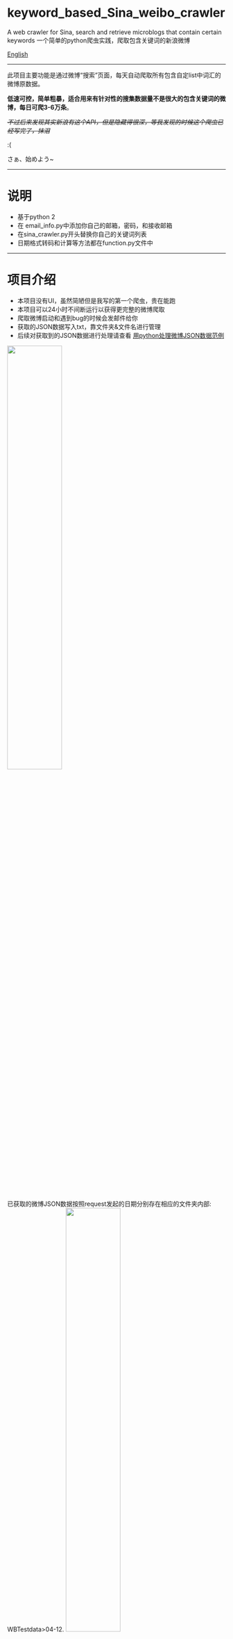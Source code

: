 # keyword_based_Sina_weibo_crawler
A web crawler for Sina, search and retrieve microblogs that contain certain keywords  一个简单的python爬虫实践，爬取包含关键词的新浪微博

[English](./README_En.md)
***

此项目主要功能是通过微博“搜索”页面，每天自动爬取所有包含自定list中词汇的微博原数据。


**低速可控，简单粗暴，适合用来有针对性的搜集数据量不是很大的包含关键词的微博，每日可爬3-6万条**。

~~*不过后来发现其实新浪有这个API，但是隐藏得很深，等我发现的时候这个爬虫已经写完了，抹泪*~~ 

:(  

さぁ、始めよう~
***
# 说明
- 基于python 2
- 在 email_info.py中添加你自己的邮箱，密码，和接收邮箱
- 在sina_crawler.py开头替换你自己的关键词列表
- 日期格式转码和计算等方法都在function.py文件中
***
# 项目介绍
- 本项目没有UI，虽然简陋但是我写的第一个爬虫，贵在能跑
- 本项目可以24小时不间断运行以获得更完整的微博爬取
- 爬取微博启动和遇到bug的时候会发邮件给你
- 获取的JSON数据写入txt，靠文件夹&文件名进行管理
- 后续对获取到的JSON数据进行处理请查看 [用python处理微博JSON数据范例](https://www.jianshu.com/p/2e3356b730a7)

<img src="https://upload-images.jianshu.io/upload_images/42676-9c6525e2ba7ca429.png?imageMogr2/auto-orient/strip%7CimageView2/2/w/1240" width="50%" height="50%">


已获取的微博JSON数据按照request发起的日期分别存在相应的文件夹内部: WBTestdata>04-12.
<img src="http://upload-images.jianshu.io/upload_images/42676-240c3aee71891a4f.png?imageMogr2/auto-orient/strip%7CimageView2/2/w/1240" width="50%" height="50%">

每一页JSON包含十条微博数据（一般情况），将每次返回的JSON单调存在一个txt里，命名规则为“国家名”+“日期”+“页码”.
<img src="http://upload-images.jianshu.io/upload_images/42676-a97b05ccb71dba86.png?imageMogr2/auto-orient/strip%7CimageView2/2/w/1240" width="50%" height="50%">

<img src="https://upload-images.jianshu.io/upload_images/42676-2b895873f7334562.png?imageMogr2/auto-orient/strip%7CimageView2/2/w/1240" width="50%" height="50%">

可以使用在线[JSON结构化工具](http://www.jsoneditoronline.org/)进行审查

<img src="http://upload-images.jianshu.io/upload_images/42676-f8b5c11d84d127dc.png?imageMogr2/auto-orient/strip%7CimageView2/2/w/1240" width="50%" height="50%">

***
# 项目背景

新浪微博各个客户端都提供“搜索”功能，可以得到包含关键词的微博，一般默认按照从新到老的发布顺序显示.
这里我们的目标页面是手机版的新浪微博 m.weibo.cn（因为结构简单，加载的微博数据直接以JSON文件返回，很容易获取）
比如，搜索关键词为[德国](https://m.weibo.cn/p/100103type=2&q=%E5%BE%B7%E5%9B%BD?type=wb)时，页面显示如下：

![image.png](https://upload-images.jianshu.io/upload_images/42676-3db34e5731d91564.png?imageMogr2/auto-orient/strip%7CimageView2/2/w/1240)

打开开发者工具，选择network--XHR，然后你往下滚动页面直到有新的微博加载进来，你会发现下面那个链接：

<img src="https://upload-images.jianshu.io/upload_images/42676-ad890fefddf44f53.png?imageMogr2/auto-orient/strip%7CimageView2/2/w/1240" width="50%" height="50%">

点击它进行预览：

<img src="https://upload-images.jianshu.io/upload_images/42676-135fd42d7312073b.png?imageMogr2/auto-orient/strip%7CimageView2/2/w/1240" width="50%" height="50%">


没错，这个就是我们的目标数据了--每当用户滚轮触底，就会通过此链接返回十条JSON格式的新微博.
我们看一下这个链接的格式：
```
https://m.weibo.cn/api/container/getIndex?type=all&queryVal=%E5%BE%B7%E5%9B%BD&featurecode=20000320&luicode=10000011&lfid=106003type%3D1&title=%E5%BE%B7%E5%9B%BD&containerid=100103type%3D1%26q%3D%E5%BE%B7%E5%9B%BD&page=2
```
解码一下URL，其实它就等于：
```
https://m.weibo.cn/api/container/getIndex?type=all&queryVal=德国& featurecode=20000320&luicode=10000011&lfid=106003type%3D1&title=德国&containerid=100103type%3D1%26q%3D德国&page= 1%26q%3D%E5% BE%B7%E5%9B%BD&page=1
```
关键信息一目了然，那就是`queryVal=德国` 和 `page=1`根据这个规则我们就可以构建目标链接进行数据爬取了。

新浪的这个JSON数据就是所谓的一页（1 page），每次返回大概10条微博记录，但有时候也会少于10条，上图中card_group中有几个数字就是有几条记录.

***
# 代码结构
- 先引入request`import requests`
- 定义header伪装浏览器
```
# add header for the crawler
headers = {'User-Agent':'Mozilla/5.0 (Windows; U; Windows NT 6.1; en-US; rv:1.9.1.6) Gecko/20091201 Firefox/3.5.6'}
```
- 添加你想要检索的关键字的list
```
# Add in your search list!
search_list = ["所罗门群岛", "斯洛伐克", "贝宁",]
......
```
- 将中文关键词转码成URL可以使用的，方便后面构造链接
```
# Create url encoded search list based on the word list you have gaven
urlencoded_search_list = url_encoding(search_list)
urls = create_url_list(urlencoded_search_list)
```
- 写一个`while: 1`的循环执行不停歇的运转，每一次循环是执行当天的任务.
当天的任务我规定为：
**从开始检索的page1开始持续往后搜索，并且获取每一page中最后一条微博的创建时间，如果这条微博创建于两天之内，那我们就继续往后获取页面，直到页面中最老一条的微博是两天前创建的，此时停止本词的搜索，进行下一个词语**

这里需要这样操作的原因在于，新浪似乎并不会真的按照创建时间顺序依次返回所有的微博，两次同一瞬间的检索分别得到的10条微博中可能会有几条不一样的，而越老的微博，新浪返回的时间间隔越大 -- 举个例子，假设用户创造微博的速率是稳定的，在进行包含关键词AAA的检索时，page1中的10条微博都创建于5分钟内，互相间隔几秒，但当你查看page 100时，其中的10条微博则可能互相间隔几个小时 -- 这肯定是不科学的.
这就限制了我们在爬取微博的时候必须从新到老，并且限制不要爬太多页面（因为老数据过于稀松价值会降低），而且对某一个时段最好能重叠搜索，所以我创造了上面的规则，使每天的任务其实为【到现在为止前72小时内发布的微博】，这样时间上的重叠能更多的获取到更全的“老”微博。

- 在while循环内
  1. 给自己发一封邮件提示程序开始了
  2. 根据日期创建每日数据的文件夹
  3. 对于每一个在list中的关键词从page=1开始往后检索，获取一页写下一页，同时获取每一页最后后一条微博的创建时间，判断是否停止搜索
  4.完成所有关键词检索后，给自己发一封邮件提示今日任务完成了
  5. 打印一些数据信息，写每日记录，计算需要睡多久（保证每天在同一时刻开始任务以减少额外的未知误差）
***
注释非常详细，细节就请直接参考代码.




